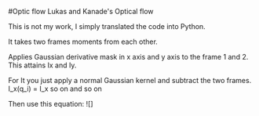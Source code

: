 #Optic flow Lukas and Kanade's Optical flow

This is not my work, I simply translated the code into Python.

It takes two frames moments from each other.

Applies Gaussian derivative mask in x axis and y axis to the frame 1 and 2. This attains Ix and Iy.  

For It you just apply a normal Gaussian kernel and subtract the two frames.
I_x(q_i) = I_x
so on and so on

Then use this equation:
![] 
